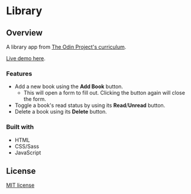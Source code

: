 # Library
## Overview
A library app from [The Odin Project's curriculum](https://www.theodinproject.com/paths/full-stack-javascript/courses/javascript/lessons/library).

[Live demo here](https://kaitlinkcheng.github.io/library/).

### Features
- Add a new book using the **Add Book** button.
  - This will open a form to fill out. Clicking the button again will close the form.
- Toggle a book's read status by using its **Read**/**Unread** button.
- Delete a book using its **Delete** button.

### Built with
- HTML
- CSS/Sass
- JavaScript

## License
[MIT license](LICENSE)
